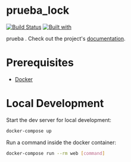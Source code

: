 # prueba_lock

[![Build Status](https://travis-ci.org/LopsanAMO/prueba_lock.svg?branch=master)](https://travis-ci.org/LopsanAMO/prueba_lock)
[![Built with](https://img.shields.io/badge/Built_with-Cookiecutter_Django_Rest-F7B633.svg)](https://github.com/agconti/cookiecutter-django-rest)

prueba . Check out the project's [documentation](http://LopsanAMO.github.io/prueba_lock/).

# Prerequisites

- [Docker](https://docs.docker.com/docker-for-mac/install/)  

# Local Development

Start the dev server for local development:
```bash
docker-compose up
```

Run a command inside the docker container:

```bash
docker-compose run --rm web [command]
```
